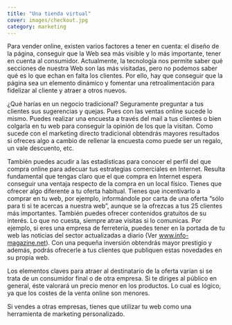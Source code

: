 ```yaml
---
title: "Una tienda virtual"
cover: images/checkout.jpg
category: marketing
---
```


Para vender online, existen varios factores a tener en cuenta: el diseño de la página, conseguir que la Web sea más visible y lo más importante, tener en cuenta al consumidor. Actualmente, la tecnología nos permite saber qué secciones de nuestra Web son las más visitadas, pero no podemos saber qué es lo que echan en falta los clientes. Por ello, hay que conseguir que la página sea un elemento dinámico y fomentar una retroalimentación para fidelizar al cliente y atraer a otros nuevos.

¿Qué harías en un negocio tradicional? Seguramente preguntar a tus clientes sus sugerencias y quejas. Pues con las ventas online sucede lo mismo. Puedes realizar una encuesta a través del mail a tus clientes o bien colgarla en tu web para conseguir la opinión de los que la visitan. Como sucede con el marketing directo tradicional obtendrás mayores resultados si ofreces algo a cambio de rellenar la encuesta como puede ser un regalo, un vale descuento, etc.

También puedes acudir a las estadísticas para conocer el perfil del que compra online para adecuar tus estrategias comerciales en Internet. Resulta fundamental que tengas claro que el que compra en Internet espera conseguir una ventaja respecto de la compra en un local físico. Tienes que ofrecer algo diferente a tu oferta habitual. Tienes que incentivarlo a comprar en tu web, por ejemplo, informándole por carta de una oferta “sólo para ti si te acercas a nuestra web”, aunque se la ofrezcas a tus 25 clientes más importantes. También puedes ofrecer contenidos gratuitos de su interés. Lo que no cuesta, siempre atrae visitas si lo comunicas. Por ejemplo, si eres una empresa de ferretería, puedes tener en la portada de tu web las noticias del sector actualizadas a diario (Ver www.info-magazine.net). Con una pequeña inversión obtendrás mayor prestigio y además, podrás ofrecerle a tus clientes que publiquen estas novedades en su propia web.

Los elementos claves para atraer al destinatario de la oferta varían si se trata de un consumidor final o de otra empresa. Si te diriges al público en general, éste valorará un precio menor en los productos. Lo cual es lógico, ya que los costes de la venta online son menores.

Si vendes a otras empresas, tienes que utilizar tu web como una herramienta de marketing personalizado.
